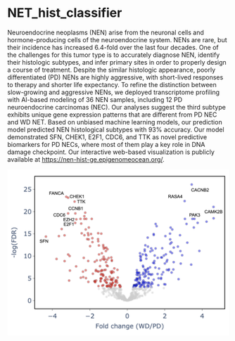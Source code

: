 # NET_hist_classifier

Neuroendocrine neoplasms (NEN) arise from the neuronal cells and hormone-producing cells of the neuroendocrine system. NENs are rare, but their incidence has increased 6.4-fold over the last four decades. One of the challenges for this tumor type is to accurately diagnose NEN, identify their histologic subtypes, and infer primary sites in order to properly design a course of treatment. Despite the similar histologic appearance, poorly differentiated (PD) NENs are highly aggressive, with short-lived responses to therapy and shorter life expectancy. To refine the distinction between slow-growing and aggressive NENs, we deployed transcriptome profiling with AI-based modeling of 36 NEN samples, including 12 PD neuroendocrine carcinomas (NEC). Our analyses suggest the third subtype exhibits unique gene expression patterns that are different from PD NEC and WD NET. Based on unbiased machine learning models, our prediction model predicted NEN histological subtypes with 93% accuracy. Our model demonstrated SFN, CHEK1, E2F1, CDC6, and TTK as novel predictive biomarkers for PD NECs, where most of them play a key role in DNA damage checkpoint. Our interactive web-based visualization is publicly available at https://nen-hist-ge.epigenomeocean.org/.

<img src="./nen_hist_volcano.png" width="600">

